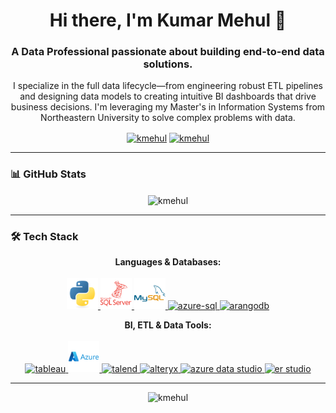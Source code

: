 <h1 align="center">Hi there, I'm Kumar Mehul 👋</h1>
<h3 align="center">A Data Professional passionate about building end-to-end data solutions.</h3>

<p align="center">
  I specialize in the full data lifecycle—from engineering robust ETL pipelines and designing data models to creating intuitive BI dashboards that drive business decisions. I'm leveraging my Master's in Information Systems from Northeastern University to solve complex problems with data.
</p>

<p align="center">
  <a href="https://www.linkedin.com/in/kmehul992/" target="blank"><img align="center" src="https://img.shields.io/badge/LinkedIn-0077B5?style=for-the-badge&logo=linkedin&logoColor=white" alt="kmehul" /></a>
  <a href="mailto:kumar-mehul@outlook.com" target="blank"><img align="center" src="https://img.shields.io/badge/Email-0078D4?style=for-the-badge&logo=microsoft-outlook&logoColor=white" alt="kmehul" /></a>
</p>

---

<h3 align="left">📊 GitHub Stats</h3>
<p align="center">
  <img align="center" src="https://github-readme-stats.vercel.app/api?username=kmehul&show_icons=true&locale=en&theme=tokyonight" alt="kmehul" />
</p>

---

<h3 align="left">🛠️ Tech Stack</h3>

<p align="center"> 
  <strong>Languages & Databases:</strong><br/><br/>
  <a href="https://www.python.org" target="_blank" rel="noreferrer"> <img src="https://raw.githubusercontent.com/devicons/devicon/master/icons/python/python-original.svg" alt="python" width="50" height="50"/> </a> 
  <a href="https://learn.microsoft.com/en-us/sql/t-sql/" target="_blank" rel="noreferrer"> <img src="https://raw.githubusercontent.com/devicons/devicon/master/icons/microsoftsqlserver/microsoftsqlserver-plain-wordmark.svg" alt="t-sql" width="50" height="50"/> </a> 
  <a href="https://www.mysql.com/" target="_blank" rel="noreferrer"> <img src="https://raw.githubusercontent.com/devicons/devicon/master/icons/mysql/mysql-original-wordmark.svg" alt="mysql" width="50" height="50"/> </a> 
  <a href="https://azure.microsoft.com/en-us/products/azure-sql/" target="_blank" rel="noreferrer"> <img src="https://www.svgrepo.com/show/373449/azure-sql-database.svg" alt="azure-sql" width="50" height="50"/> </a> 
  <a href="https://www.arangodb.com/" target="_blank" rel="noreferrer"> <img src="https://raw.githubusercontent.com/devicons/devicon/master/icons/arangodb/arangodb-original-wordmark.svg" alt="arangodb" width="50" height="50"/> </a> 
</p>

<p align="center">
  <strong>BI, ETL & Data Tools:</strong><br/><br/>
  <a href="https://www.tableau.com/" target="_blank" rel="noreferrer"> <img src="https://cdn.worldvectorlogo.com/logos/tableau-software.svg" alt="tableau" width="50" height="50"/> </a> 
  <a href="https://azure.microsoft.com/en-us/products/data-factory/" target="_blank" rel="noreferrer"> <img src="https://raw.githubusercontent.com/devicons/devicon/master/icons/azure/azure-original-wordmark.svg" alt="azure" width="50" height="50"/> </a> 
  <a href="https://www.talend.com/" target="_blank" rel="noreferrer"> <img src="https://cdn.worldvectorlogo.com/logos/talend.svg" alt="talend" width="50" height="50"/> </a> 
  <a href="https://www.alteryx.com/" target="_blank" rel="noreferrer"> <img src="https://cdn.worldvectorlogo.com/logos/alteryx.svg" alt="alteryx" width="50" height="50"/> </a> 
  <a href="https://learn.microsoft.com/en-us/sql/azure-data-studio/what-is-azure-data-studio" target="_blank" rel="noreferrer"> <img src="https://user-images.githubusercontent.com/43387803/151322239-4c5f9508-2c26-444a-9528-98a301a6134a.png" alt="azure data studio" width="50" height="50"/> </a> 
  <a href="https://www.idera.com/er-studio-data-architect-software" target="_blank" rel="noreferrer"> <img src="https://img.shields.io/badge/ER/Studio-1E1E1E?style=for-the-badge&logo=Idera&logoColor=white" alt="er studio"/> </a>
</p>

---

<p align="center">
  <img src="https://komarev.com/ghpvc/?username=kmehul&label=Profile%20Visitors&color=blueviolet" alt="kmehul" />
</p>
